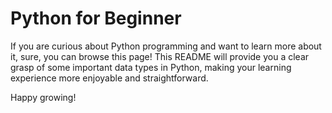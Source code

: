 # Python for Beginner
If you are curious about Python programming and want to learn more about it, sure, you can browse this page!
This README will provide you a clear grasp of some important data types in Python, making your learning experience more enjoyable and straightforward.

Happy growing!
